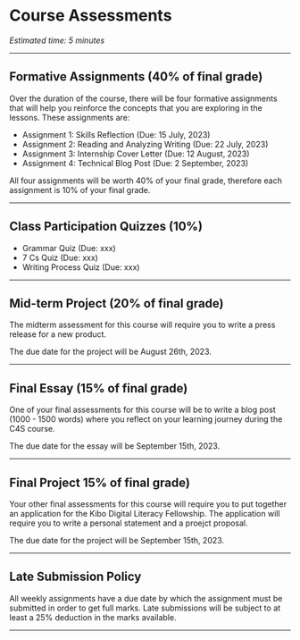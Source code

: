 # Course Assessments
*Estimated time: 5 minutes*

---

## Formative Assignments (40% of final grade)

Over the duration of the course, there will be four formative assignments that will help you reinforce the concepts that you are exploring in the lessons. These assignments are:

- Assignment 1: Skills Reflection (Due: 15 July, 2023)
- Assignment 2: Reading and Analyzing Writing (Due: 22 July, 2023)
- Assignment 3: Internship Cover Letter (Due: 12 August, 2023)
- Assignment 4: Technical Blog Post (Due: 2 September, 2023)

All four assignments will be worth 40% of your final grade, therefore each assignment is 10% of your final grade.

---

## Class Participation Quizzes (10%)

- Grammar Quiz (Due: xxx)
- 7 Cs Quiz (Due: xxx)
- Writing Process Quiz (Due: xxx)

---

## Mid-term Project (20% of final grade)

The midterm assessment for this course will require you to write a press release for a new product.

The due date for the project will be August 26th, 2023.

---

## Final Essay (15% of final grade)

One of your final assessments for this course will be to write a blog post (1000 - 1500 words) where you reflect on your learning journey during the C4S course.

The due date for the essay will be September 15th, 2023.

---

## Final Project 15% of final grade) 

Your other final assessments for this course will require you to put together an application for the Kibo Digital Literacy Fellowship. The application will require you to write a personal statement and a proejct proposal.

The due date for the project will be September 15th, 2023.

---

## Late Submission Policy

All weekly assignments have a due date by which the assignment must be submitted in order to get full marks. Late submissions will be subject to at least a 25% deduction in the marks available. 

---

